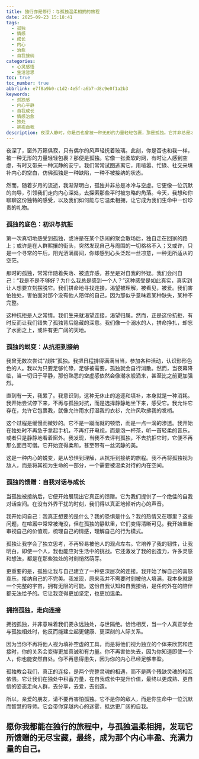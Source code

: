 ```yaml
---
title: 独行亦是修行：与孤独温柔相拥的旅程
date: 2025-09-23 15:18:41
tags:
  - 孤独
  - 情感
  - 成长
  - 内心
  - 治愈
  - 自我接纳
categories:
  - 心灵感悟
  - 生活哲思
toc: true
toc_number: true
abbrlink: e7f8a9b0-c1d2-4e5f-a6b7-d8c9e0f1a2b3
keywords:
  - 孤独感
  - 内心平静
  - 自我成长
  - 情感治愈
  - 独处
  - 拥抱自我
description: 夜深人静时，你是否也曾被一种无形的力量轻轻包裹，那是孤独。它并非总是冰冷与空虚，有时，它更像一位沉默的向导，引领我们走向内心深处。这篇文章将带你一同探索孤独的底色，从抗拒到接纳，最终发现它所馈赠的珍贵礼物，学会与这份独特的感受温柔相拥，找到属于自己的力量与平静。
---
```


夜深了，窗外万籁俱寂，只有偶尔的风声轻抚着玻璃。此刻，你是否也和我一样，被一种无形的力量轻轻包裹？那便是孤独。它像一张柔软的网，有时让人感到空虚，有时又带来一种沉静的安宁。我们常常试图逃离它，用喧嚣、忙碌、社交来填补内心的空白，仿佛孤独是一种缺陷，一种不被接纳的状态。

然而，随着岁月的流逝，我渐渐明白，孤独并非总是冰冷与空虚。它更像一位沉默的向导，引领我们走向内心深处，去探索那些平时被忽略的角落。今天，我想和你聊聊这份独特的感受，以及我们如何能与它温柔相拥，让它成为我们生命中一份珍贵的礼物。

### 孤独的底色：初识与抗拒

第一次真切地感受到孤独，或许是在某个热闹的聚会散场后，独自走在回家的路上；或许是在人群熙攘的街头，突然发现自己与周围的一切格格不入；又或许，只是一个寻常的午后，阳光洒满房间，你却感到心头泛起一丝凉意，一种无所适从的空茫。

那时的孤独，常常伴随着失落、被遗弃感，甚至是对自我的怀疑。我们会问自己：“我是不是不够好？为什么我总是感到一个人？”这种感受是如此真实，真实到让人想要立刻摆脱它。我们拼命地寻找连接，渴望被理解，被看见，被爱。我们害怕独处，害怕面对那个没有他人陪伴的自己，因为那似乎意味着某种缺失，某种不完整。

这种抗拒是人之常情。我们生来就渴望连接，渴望归属。然而，正是这份抗拒，有时反而让我们错失了孤独背后隐藏的深意。我们像一个溺水的人，拼命挣扎，却忘了水面之上，或许有更广阔的天地。

### 孤独的蜕变：从抗拒到接纳

我曾无数次尝试“战胜”孤独。我把日程排得满满当当，参加各种活动，认识形形色色的人。我以为只要足够忙碌，足够被需要，孤独就会自行消散。然而，当夜幕降临，当一切归于平静，那份熟悉的空虚感依然会像潮水般涌来，甚至比之前更加强烈。

直到有一天，我累了。我意识到，这种无休止的追逐和填补，本身就是一种消耗。我开始尝试停下来，不再与孤独对抗，而是选择静静地坐下来，感受它。我允许它存在，允许它包裹我，就像允许雨水打湿我的衣衫，允许风吹拂我的发梢。

这个过程是缓慢而微妙的。它不是一蹴而就的顿悟，而是一点一滴的渗透。我开始在独处时不再急于拿起手机，不再打开电视，而是泡一杯茶，听一首轻柔的音乐，或者只是静静地看着窗外。我发现，当我不去评判孤独，不去抗拒它时，它便不再那么面目可憎。它开始变得柔和，甚至带有一丝沉静的美。

这是一种内心的蜕变，是从恐惧到理解，从抗拒到接纳的旅程。我不再将孤独视为敌人，而是将其视为生命的一部分，一个需要被温柔对待的内在空间。

### 孤独的馈赠：自我对话与成长

当孤独被接纳后，它便开始展现出它真正的馈赠。它为我们提供了一个绝佳的自我对话空间。在没有外界干扰的时刻，我们得以真正地倾听内心的声音。

我开始问自己：我真正想要的是什么？我的恐惧是什么？我的热情又在哪里？这些问题，在喧嚣中常常被淹没，但在孤独的静默里，它们变得清晰可见。我开始重新审视自己的价值观，梳理自己的情感，理解自己的行为模式。

孤独让我学会了独立思考，不再轻易被他人的观点左右。它培养了我的韧性，让我明白，即使一个人，我也能应对生活中的挑战。它还激发了我的创造力，许多灵感和想法，都是在那些独处的时刻悄然萌芽。

更重要的是，孤独让我与自己建立了一种更深层次的连接。我开始了解自己的喜怒哀乐，接纳自己的不完美。我发现，原来我并不需要时刻被他人填满，我本身就是一个完整的宇宙，拥有无限的可能。这份自我认知和自我接纳，是任何外在的陪伴都无法给予的。它让我变得更加坚定，也更加温柔。

### 拥抱孤独，走向连接

拥抱孤独，并非意味着我们要永远独处，与世隔绝。恰恰相反，当一个人真正学会与孤独相处时，他反而能建立起更健康、更深刻的人际关系。

因为当你不再将他人视为填补空虚的工具，而是将他们视为独立的个体来欣赏和连接时，你的关系会变得更加真诚和有力量。你不再害怕失去，因为你知道即使一个人，你也能安然自处。你不再患得患失，因为你的内心已经足够丰盈。

孤独教会我们，真正的连接，是两个完整灵魂的相遇，而不是两个残缺灵魂的相互依偎。它让我们在独处中积蓄力量，在自我成长中提升价值，最终以更成熟、更自信的姿态走向人群，去分享，去爱，去创造。

所以，亲爱的朋友，请不要再害怕孤独。它不是你的敌人，而是你生命中一位沉默而智慧的导师。它会带你穿越内心的迷雾，抵达更广阔的自我。

愿你我都能在独行的旅程中，与孤独温柔相拥，发现它所馈赠的无尽宝藏，最终，成为那个内心丰盈、充满力量的自己。
---